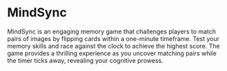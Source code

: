 # MindSync

MindSync is an engaging memory game that challenges players to match pairs of images by flipping cards within a one-minute timeframe. Test your memory skills and race against the clock to achieve the highest score. The game provides a thrilling experience as you uncover matching pairs while the timer ticks away, revealing your cognitive prowess.
